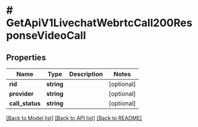 # # GetApiV1LivechatWebrtcCall200ResponseVideoCall

## Properties

Name | Type | Description | Notes
------------ | ------------- | ------------- | -------------
**rid** | **string** |  | [optional]
**provider** | **string** |  | [optional]
**call_status** | **string** |  | [optional]

[[Back to Model list]](../../README.md#models) [[Back to API list]](../../README.md#endpoints) [[Back to README]](../../README.md)
